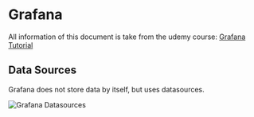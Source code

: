 # Grafana
All information of this document is take from the udemy course: [Grafana Tutorial](https://www.udemy.com/course/grafana-tutorial)

## Data Sources
Grafana does not store data by itself, but uses datasources.  

![Grafana Datasources](../img/grafana_00.jpg)

